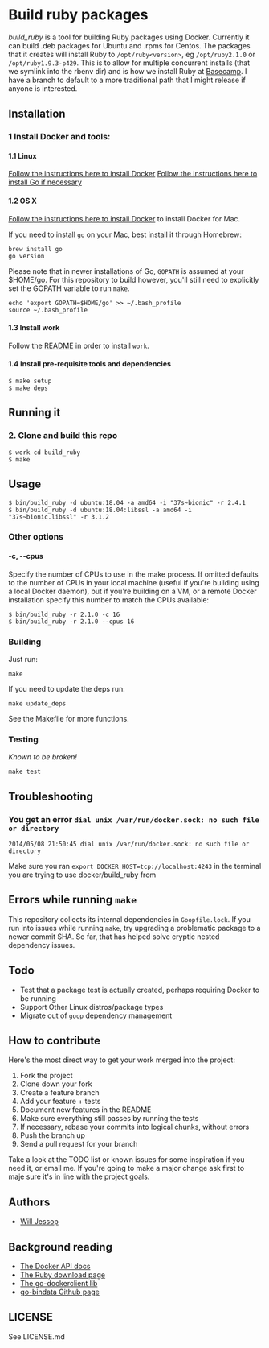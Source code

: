 # Build ruby packages

*build_ruby* is a tool for building Ruby packages using Docker. Currently it can build .deb packages for Ubuntu and .rpms for Centos. The packages that it creates will install Ruby to ````/opt/ruby<version>````, eg ````/opt/ruby2.1.0```` or ````/opt/ruby1.9.3-p429````. This is to allow for multiple concurrent installs (that we symlink into the rbenv dir) and is how we install Ruby at [Basecamp](https://basecamp.com/). I have a branch to default to a more traditional path that I might release if anyone is interested.

## Installation

### 1 Install Docker and tools:

#### 1.1 Linux

[Follow the instructions here to install Docker](http://docs.docker.io/installation/)
[Follow the instructions here to install Go if necessary](https://go.dev/doc/install)

#### 1.2 OS X

[Follow the instructions here to install Docker](https://docs.docker.com/engine/installation/mac/) to install Docker for Mac.

If you need to install `go` on your Mac, best install it through Homebrew:

```
brew install go
go version
```
Please note that in newer installations of Go, `GOPATH` is assumed at your $HOME/go. For this repository to build however, you'll still need to explicitly set the GOPATH variable to run `make`.

```
echo 'export GOPATH=$HOME/go' >> ~/.bash_profile
source ~/.bash_profile
```

#### 1.3 Install work

Follow the [README](https://github.com/basecamp/work#first-time-setup) in order to install `work`.

#### 1.4 Install pre-requisite tools and dependencies

    $ make setup
    $ make deps

## Running it

### 2. Clone and build this repo

    $ work cd build_ruby
    $ make

## Usage

    $ bin/build_ruby -d ubuntu:18.04 -a amd64 -i "37s~bionic" -r 2.4.1
    $ bin/build_ruby -d ubuntu:18.04:libssl -a amd64 -i "37s~bionic.libssl" -r 3.1.2

### Other options

#### -c, --cpus

Specify the number of CPUs to use in the make process. If omitted defaults to the number of CPUs in your local machine (useful if you're building using a local Docker daemon), but if you're building on a VM, or a remote Docker installation specify this number to match the CPUs available:

    $ bin/build_ruby -r 2.1.0 -c 16
    $ bin/build_ruby -r 2.1.0 --cpus 16

### Building

Just run:

    make

If you need to update the deps run:

    make update_deps

See the Makefile for more functions.

### Testing

_Known to be broken!_

    make test

## Troubleshooting

### You get an error ````dial unix /var/run/docker.sock: no such file or directory````

    2014/05/08 21:50:45 dial unix /var/run/docker.sock: no such file or directory

Make sure you ran ````export DOCKER_HOST=tcp://localhost:4243```` in the terminal you are trying to use docker/build_ruby from

## Errors while running `make`

This repository collects its internal dependencies in `Goopfile.lock`. If you run into issues while running `make`, try upgrading a problematic package to a newer commit SHA. So far, that has helped solve cryptic nested dependency issues.

## Todo

* Test that a package test is actually created, perhaps requiring Docker to be running
* Support Other Linux distros/package types
* Migrate out of `goop` dependency management

## How to contribute

Here's the most direct way to get your work merged into the project:

1. Fork the project
2. Clone down your fork
3. Create a feature branch
4. Add your feature + tests
5. Document new features in the README
6. Make sure everything still passes by running the tests
7. If necessary, rebase your commits into logical chunks, without errors
8. Push the branch up
9. Send a pull request for your branch

Take a look at the TODO list or known issues for some inspiration if you need it, or email me. If you're going to make a major change ask first to maje sure it's in line with the project goals.

## Authors

* [Will Jessop](mailto:will@willj.net)

## Background reading

* [The Docker API docs](http://docs.docker.io/reference/api/docker_remote_api_v1.10/)
* [The Ruby download page](http://docs.docker.io/reference/api/docker_remote_api_v1.10/)
* [The go-dockerclient lib](https://github.com/fsouza/go-dockerclient)
* [go-bindata Github page](https://github.com/kevinburke/go-bindata)

## LICENSE

See LICENSE.md
